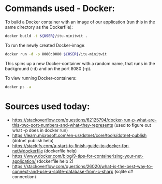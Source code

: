# Commands used - Docker:

To build a Docker container with an image of our application (run this in the same directory as the Dockerfile):
```bash
docker build -t ${USER}/itu-minitwit .
```

To run the newly created Docker-image:
```bash
docker run -d -p 8080:8080 ${USER}/itu-minitwit
```

This spins up a new Docker-container with a random name, that runs in the background (-d) and on the port 8080 (-p). 


To view running Docker-containers:
```bash
docker ps -a
```

# Sources used today:

* https://stackoverflow.com/questions/62125794/docker-run-p-what-are-this-two-port-numbers-and-what-they-represents (used to figure out what -p does in docker run)
* https://learn.microsoft.com/en-us/dotnet/core/tools/dotnet-publish (dotnet publish help)
* https://stackify.com/a-start-to-finish-guide-to-docker-for-net/#dockerfile (dockerfile help)
* https://www.docker.com/blog/9-tips-for-containerizing-your-net-application/ (dockerfile help 2)
* https://stackoverflow.com/questions/26020/what-is-the-best-way-to-connect-and-use-a-sqlite-database-from-c-sharp (sqlite c# connection)
